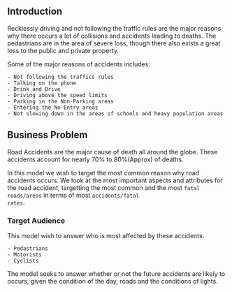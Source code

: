 ## Introduction
Recklessly driving and not following the traffic rules are the major reasons why there occurs a lot of collisions and accidents leading to deaths. The pedastrians are in the area of severe loss, though there also exists a great loss to the public and private property.

Some of the major reasons of accidents includes:

    - Not following the traffics rules
    - Talking on the phone
    - Drink and Drive
    - Driving above the speed limits
    - Parking in the Non-Parking areas
    - Entering the No-Entry areas
    - Not slowing down in the areas of schools and heavy population areas


## Business Problem

Road Accidents are the major cause of death all around the globe. These accidents account for nearly 70% to 80%(Approx)
of deaths.

In this model we wish to target the most common reason why road accidents occurs. We look at the most important aspects and attributes for the road accident, targetting the most common and the most <code>fatal roads/areas</code> in terms of most <code>accidents/fatal rates</code>.


### Target Audience

This model wish to answer who is most affected by these accidents.
    
    - Pedastrians
    - Motorists
    - Cyclists

The model seeks to answer whether or not the future accidents are likely to occurs, given the condition of the day, roads and the conditions of lights.

